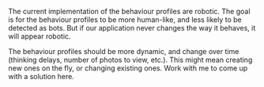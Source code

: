 The current implementation of the behaviour profiles are robotic. 
The goal is for the behaviour profiles to be more human-like, and less likely to be detected as bots.
But if our application never changes the way it behaves, it will appear robotic.

The behaviour profiles should be more dynamic, and change over time (thinking delays, number of photos to view, etc.).
This might mean creating new ones on the fly, or changing existing ones.
Work with me to come up with a solution here. 